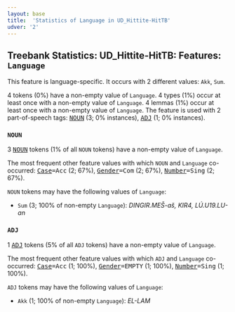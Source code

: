 ```yaml
---
layout: base
title:  'Statistics of Language in UD_Hittite-HitTB'
udver: '2'
---
```


## Treebank Statistics: UD_Hittite-HitTB: Features: `Language`

This feature is language-specific.
It occurs with 2 different values: `Akk`, `Sum`.

4 tokens (0%) have a non-empty value of `Language`.
4 types (1%) occur at least once with a non-empty value of `Language`.
4 lemmas (1%) occur at least once with a non-empty value of `Language`.
The feature is used with 2 part-of-speech tags: <tt><a href="hit_hittb-pos-NOUN.html">NOUN</a></tt> (3; 0% instances), <tt><a href="hit_hittb-pos-ADJ.html">ADJ</a></tt> (1; 0% instances).

### `NOUN`

3 <tt><a href="hit_hittb-pos-NOUN.html">NOUN</a></tt> tokens (1% of all `NOUN` tokens) have a non-empty value of `Language`.

The most frequent other feature values with which `NOUN` and `Language` co-occurred: <tt><a href="hit_hittb-feat-Case.html">Case</a></tt><tt>=Acc</tt> (2; 67%), <tt><a href="hit_hittb-feat-Gender.html">Gender</a></tt><tt>=Com</tt> (2; 67%), <tt><a href="hit_hittb-feat-Number.html">Number</a></tt><tt>=Sing</tt> (2; 67%).

`NOUN` tokens may have the following values of `Language`:

* `Sum` (3; 100% of non-empty `Language`): <em>DINGIR.MEŠ-aš, KIR4, LÚ.U19.LU-an</em>

### `ADJ`

1 <tt><a href="hit_hittb-pos-ADJ.html">ADJ</a></tt> tokens (5% of all `ADJ` tokens) have a non-empty value of `Language`.

The most frequent other feature values with which `ADJ` and `Language` co-occurred: <tt><a href="hit_hittb-feat-Case.html">Case</a></tt><tt>=Acc</tt> (1; 100%), <tt><a href="hit_hittb-feat-Gender.html">Gender</a></tt><tt>=EMPTY</tt> (1; 100%), <tt><a href="hit_hittb-feat-Number.html">Number</a></tt><tt>=Sing</tt> (1; 100%).

`ADJ` tokens may have the following values of `Language`:

* `Akk` (1; 100% of non-empty `Language`): <em>EL-LAM</em>

